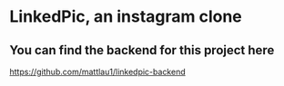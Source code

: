 # LinkedPic, an instagram clone
## You can find the backend for this project here
https://github.com/mattlau1/linkedpic-backend
